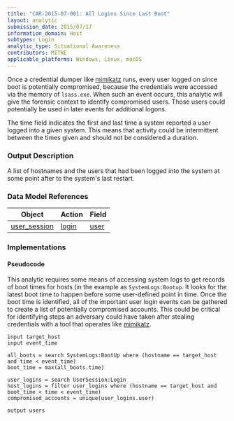 ```yaml
---
title: "CAR-2015-07-001: All Logins Since Last Boot"
layout: analytic
submission_date: 2015/07/17
information_domain: Host
subtypes: Login
analytic_type: Situational Awareness
contributors: MITRE
applicable_platforms: Windows, Linux, macOS
---
```


Once a credential dumper like [mimikatz](https://attack.mitre.org/software/S0002) runs, every user logged on since boot is potentially compromised, because the credentials were accessed via the memory of `lsass.exe`. When such an event occurs, this analytic will give the forensic context to identify compromised users. Those users could potentially be used in later events for additional logons.

The time field indicates the first and last time a system reported a user logged into a given system. This means that activity could be intermittent between the times given and should not be considered a duration.


### Output Description

A list of hostnames and the users that had been logged into the system at some point after to the system's last restart.



### Data Model References

|Object|Action|Field|
|---|---|---|
|[user_session](/data_model/user_session) | [login](/data_model/user_session#login) | [user](/data_model/user_session#user) |


### Implementations

#### Pseudocode

This analytic requires some means of accessing system logs to get records of boot times for hosts (in the example as `SystemLogs:Bootup`. It looks for the latest boot time to happen before some user-defined point in time. Once the boot time is identified, all of the important user login events can be gathered to create a list of potentially compromised accounts. This could be critical for identifying steps an adversary could have taken after stealing credentials with a tool that operates like [mimikatz](https://attack.mitre.org/software/S0002/).


```
input target_host
input event_time

all_boots = search SystemLogs:BootUp where (hostname == target_host and time < event_time)
boot_time = max(all_boots.time)

user_logins = search UserSession:Login
host_logins = filter user_logins where (hostname == target_host and boot_time < time < event_time)
compromised_accounts = unique(user_logins.user)

output users
```




